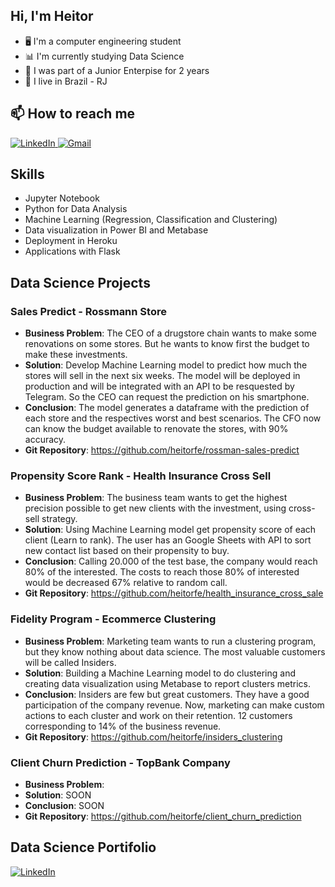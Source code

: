 ## Hi, I'm Heitor
* 🖥️ I'm a computer engineering student
* 📊 I'm currently studying Data Science
* 💼 I was part of a Junior Enterpise for 2 years 
* 📍 I live in Brazil - RJ

## 📫 How to reach me 

 <a href="https://www.linkedin.com/in/heitor-felix/">
         <img alt="LinkedIn" src="https://img.shields.io/badge/LinkedIn-0077B5?style=for-the-badge&logo=linkedin&logoColor=white">
      </a>
 <a href="mailto:heitorfelix@yahoo.com.br">
         <img alt="Gmail" src="https://img.shields.io/badge/Gmail-D14836?style=for-the-badge&logo=gmail&logoColor=white">
      </a>
      
## Skills
* Jupyter Notebook
* Python for Data Analysis
* Machine Learning (Regression, Classification and Clustering)
* Data visualization in Power BI and Metabase
* Deployment in Heroku
* Applications with Flask

## Data Science Projects

### Sales Predict - Rossmann Store
*  **Business Problem**: The CEO of a drugstore chain wants to make some renovations on some stores. But he wants to know first the budget to make these investments.
*  **Solution**: Develop Machine Learning model to predict how much the stores will sell in the next six weeks. The model will be deployed in production and will be integrated with an API to be resquested by Telegram. So the CEO can request the prediction on his smartphone.
*  **Conclusion**: The model generates a dataframe with the prediction of each store and the respectives worst and best scenarios. The CFO now can know the budget available to renovate the stores, with 90% accuracy.
*  **Git Repository**: https://github.com/heitorfe/rossman-sales-predict



### Propensity Score Rank - Health Insurance Cross Sell
*  **Business Problem**: The business team wants to get the highest precision possible to get new clients with the investment, using cross-sell strategy.
*  **Solution**: Using Machine Learning model get propensity score of each client (Learn to rank). The user has an Google Sheets with API to sort new contact list based on their propensity to buy.
*  **Conclusion**: Calling 20.000 of the test base, the company would reach 80% of the interested. The costs to reach those 80% of interested would be decreased 67% relative to random call.
*  **Git Repository**: https://github.com/heitorfe/health_insurance_cross_sale


### Fidelity Program - Ecommerce Clustering
*  **Business Problem**: Marketing team wants to run a clustering program, but they know nothing about data science. The most valuable customers will be called Insiders.
*  **Solution**: Building a Machine Learning model to do clustering and creating data visualization using Metabase to report clusters metrics.
*  **Conclusion**: Insiders are few but great customers. They have a good participation of the company revenue. Now, marketing can make custom actions to each cluster and work on their retention. 12 customers  corresponding to 14% of the business revenue.
*  **Git Repository**: https://github.com/heitorfe/insiders_clustering

### Client Churn Prediction - TopBank Company
*  **Business Problem**: 
*  **Solution**: SOON
*  **Conclusion**: SOON
*  **Git Repository**: https://github.com/heitorfe/client_churn_prediction

## Data Science Portifolio
 <a href="https://heitorfe.github.io/portifolio-projetos/">
         <img alt="LinkedIn" src="https://img.shields.io/badge/GitHub-100000?style=for-the-badge&logo=github&logoColor=white">
      </a>

<!---
heitorfe/heitorfe is a ✨ special ✨ repository because its `README.md` (this file) appears on your GitHub profile.
You can click the Preview link to take a look at your changes.
--->
